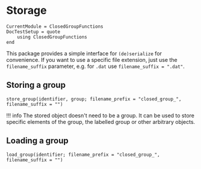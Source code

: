 # Storage

```@meta
CurrentModule = ClosedGroupFunctions
DocTestSetup = quote
    using ClosedGroupFunctions
end
```

This package provides a simple interface for `(de)serialize` for convenience.
If you want to use a specific file extension, just use the `filename_suffix` parameter, e.g. for `.dat` use `filename_suffix = ".dat"`.

## Storing a group
```@docs
store_group(identifier, group; filename_prefix = "closed_group_", filename_suffix = "")
```

!!! info
    The stored object doesn't need to be a group. It can be used to store specific elements of the group, the labelled group or other arbitrary objects.

## Loading a group
```@docs
load_group(identifier; filename_prefix = "closed_group_", filename_suffix = "")
```